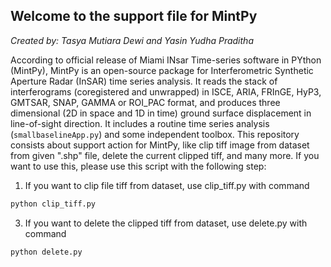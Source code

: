 ## Welcome to the support file for MintPy
_Created by: Tasya Mutiara Dewi and Yasin Yudha Praditha_

According to official release of Miami INsar Time-series software in PYthon (MintPy), MintPy is an open-source package for Interferometric Synthetic Aperture Radar (InSAR) time series analysis. It reads the stack of interferograms (coregistered and unwrapped) in ISCE, ARIA, FRInGE, HyP3, GMTSAR, SNAP, GAMMA or ROI_PAC format, and produces three dimensional (2D in space and 1D in time) ground surface displacement in line-of-sight direction. It includes a routine time series analysis (`smallbaselineApp.py`) and some independent toolbox. This repository consists about support action for MintPy, like clip tiff image from dataset from given ".shp" file, delete the current clipped tiff, and many more. If you want to use this, please use this script with the following step:

1. If you want to clip file tiff from dataset, use clip_tiff.py with command
```python
python clip_tiff.py
```

3. If you want to delete the clipped tiff from dataset, use delete.py with command
```python
python delete.py
```
